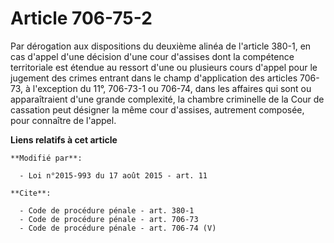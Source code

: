 # Article 706-75-2

Par dérogation aux dispositions du deuxième alinéa de l'article 380-1, en cas d'appel d'une décision d'une cour d'assises
dont la compétence territoriale est étendue au ressort d'une ou plusieurs cours d'appel pour le jugement des crimes entrant
dans le champ d'application des articles 706-73, à l'exception du 11°, 706-73-1 ou 706-74, dans les affaires qui sont ou
apparaîtraient d'une grande complexité, la chambre criminelle de la Cour de cassation peut désigner la même cour d'assises,
autrement composée, pour connaître de l'appel.

**Liens relatifs à cet article**

	**Modifié par**:

	  - Loi n°2015-993 du 17 août 2015 - art. 11

	**Cite**:

	  - Code de procédure pénale - art. 380-1
	  - Code de procédure pénale - art. 706-73
	  - Code de procédure pénale - art. 706-74 (V)
